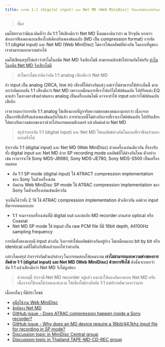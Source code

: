 ```yaml
---
title: การอัด 1:1 (digital input) และ Net MD (Web MiniDisc) ให้ผลลัพธ์ต่างกันในแบบที่เราฟังแล้วแยกออกหรือไม่
---
```


> ที่มา

ผมได้ทราบว่ามีแนวคิดที่ว่า อัด 1:1 ให้เสียงดีกว่า Net MD
ซึ่งผมเองคิดว่าถ้า ณ ปัจจุบัน หากเราต้องการฟังเพลงแบบเสียงใกล้เคียงกับเพลงต้นฉบับ (MD เป็น compression format)
การอัด 1:1 (digital input) และ Net MD (Web MiniDisc) ไม่ควรให้ผลลัพธ์ที่ต่างกัน ในแบบที่หูของเราสามารถแยกความต่างได้

ผมได้เขียนสรุปไปแล้วว่าทำไมในอดีต Net MD จึงเสียงไม่ดี สามารถคลิกเข้าไปอ่านกันได้ครับ [ทำไมในอดีต Net MD จึงเสียงไม่ดี](/netmd/why-did-netmd-not-produce-good-sound-quality-in-the-past)


> ทำไมเราไม่ควรคิดว่าอัด 1:1 analog เสียงดีกว่า Net MD

ถ้า input เป็น analog (2RCA, line in) เสียงที่ได้ต่างกันแน่ๆ แต่เราไม่สามารถใช้ประเด็นนี้ มาบอกว่าอัดแบบอัด 1:1 เสียงดีกว่า Net MD เพราะเหมือนการที่เราไปแก้ไขไฟล์ต้นฉบับ ไปปรับแต่ง EQ มาแล้ว ในทางตรงข้ามถ้าต้นทาง analog เป็นเครื่องเล่นไม่ดี อาจจะทำให้ input แย่กว่าไฟล์ต้นฉบับเสียอีก

เราควรมองว่าการอัด 1:1 analog ได้เสียงแบบที่ถูกจริตความชอบของตนเองมากกว่า เนื่องจากเป็นการฟังที่ปรับแต่งเพลงต้นฉบับไปแล้ว
การทำแบบนี้ไม่ต่างกับการที่เราเอาไฟล์ต้นฉบับ ไปปรับเสียงให้ตรงกับความชอบของเราด้วยโปรแกรมคอมพิวเตอร์ แล้วอัดต่อด้วย Net MD

> สรุปว่าการอัด 1:1 (digital input) และ Net MD ให้ผลลัพธ์ต่างกันในแบบที่เราฟังแล้วแยกออกหรือไม่

ถ้าเราอัด 1:1 (digital input) และ Net MD (Web MiniDisc) ด้วยเครื่องเล่นเดียวกัน ที่รองรับทั้ง digital input และ Net MD ด้วย SP recording mode ผลลัพธ์ที่ได้ต่างกันไหม
ตัวอย่างเช่น เราอาจจะใช้ Sony MDS-JB980, Sony MDS-JE780, Sony MDS-S500 เป็นเครื่องทดสอบ

- อัด 1:1 SP mode (digital input) ใช้ ATRACT compression implementation ของ Sony ในตัวเครื่องเล่น
- อัดผ่าน Web MiniDisc SP mode ใช้ ATRAC compression implementation ของ Sony ในตัวเครื่องเล่นเช่นเดียวกัน

จะเห็นได้ว่าทั้ง 2 วิธี ใช้ ATRAC compression implementation ตัวเดียวกัน แต่ด้วย input ที่มาจากคนละแบบ

- 1:1 จะมาจากเครื่องเล่นที่มี digital out และต่อกับ MD recorder ผ่านสาย optical หรือ Coaxial
- Net MD SP mode ใช้ input เป็น raw PCM file ที่มี 16bit depth, 44100Hz sampling frequency

การอัดทั้งสองแบบมี input ต่างกัน จึงอาจทำให้ผลลัพธ์ต่างกันอยู่บ้าง ไม่เหมือนแบบ bit by bit หรือ identical แต่ก็ไม่ถึงกับฟังแล้วบอกได้ว่าต่างกัน

กล่าวโดยสรุป ถ้าเราจำกัดตัวแปรต่างๆ ในการทดสอบให้เหมาะสม **เราไม่สามารถแยกความต่างของการอัดด้วย 1:1 (digital input) และ Net MD (Web MiniDisc) ด้วยการฟังได้**
ดังนั้นจะบอกว่า อัด 1:1 แล้วเสียงดีกว่า Net MD จึงไม่ถูกต้อง


> ด้วยเหตุนี้ ถ้าเรามี Net MD recorder อยู่แล้ว แนะนำให้ลองอัดเองแบบ Net MD ครับ เนื่องจากใช้งานได้ง่ายและสะดวก ให้เสียงไม่ต่างกับอัด 1:1 แต่ประหยัดเวลากว่ามาก

เนื้อหาอื่นๆ ที่มีประโยชน์

- [คู่มือใช้งาน Web MiniDisc](/netmd/web-minidisc-user-guide)
- [ข้อดีของ Net MD](/netmd/advantages-of-netmd)
- [GitHub issue - Does ATRAC compression happen inside a Sony recorder?](https://github.com/cybercase/netmd-js/issues/32)
- [GitHub issue - Why does an MD device require a 16bit/44.1khz input file for recording in SP mode?](https://github.com/linux-minidisc/linux-minidisc/issues/77)
- [Discussion topic in MiniDisc Central group](https://www.facebook.com/groups/1172366263130102/posts/1612416652458392)
- [Discussion topic in Thailand TAPE-MD-CD-REC group](https://www.facebook.com/groups/732821726855196/posts/2482735481863803/)
